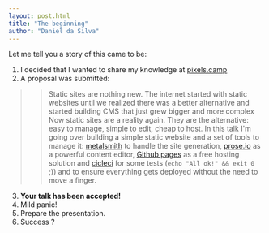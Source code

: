 ```yaml
---
layout: post.html
title: "The beginning"
author: "Daniel da Silva"
---
```


Let me tell you a story of this came to be:

1. I decided that I wanted to share my knowledge at [pixels.camp](http://pixels.camp)
2. A proposal was submitted:
>> Static sites are nothing new.
The internet started with static websites until we realized there was a better alternative and started building CMS that just grew bigger and more complex
Now static sites are a reality again. They are the alternative: easy to manage, simple to edit, cheap to host.
In this talk I'm going over building a simple static website and a set of tools to manage it: [metalsmith](http://www.metalsmith.io/) to handle the site generation, [prose.io](http://prose.io/) as a powerful content editor, [Github pages](https://pages.github.com/) as a free hosting solution and [cicleci](https://circleci.com/) for some tests (`echo "All ok!" && exit 0` ;)) and to ensure everything gets deployed without the need to move a finger.
3. **Your talk has been accepted!**
4. Mild panic!
5. Prepare the presentation.
6. Success ?